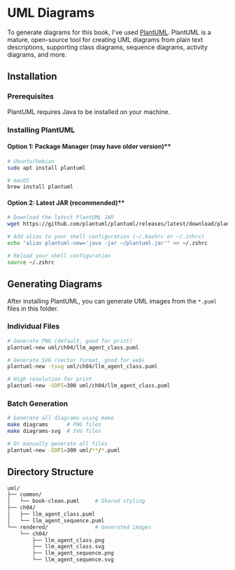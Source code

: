 # UML Diagrams

To generate diagrams for this book, I've used [PlantUML](https://plantuml.com/). PlantUML is a mature, open-source tool for creating UML diagrams from plain text descriptions, supporting class diagrams, sequence diagrams, activity diagrams, and more.

## Installation

### Prerequisites

PlantUML requires Java to be installed on your machine.

### Installing PlantUML

#### Option 1: Package Manager (may have older version)**

```sh
# Ubuntu/Debian
sudo apt install plantuml

# macOS
brew install plantuml
```

#### Option 2: Latest JAR (recommended)**

```sh
# Download the latest PlantUML JAR
wget https://github.com/plantuml/plantuml/releases/latest/download/plantuml.jar -O ~/plantuml.jar

# Add alias to your shell configuration (~/.bashrc or ~/.zshrc)
echo "alias plantuml-new='java -jar ~/plantuml.jar'" >> ~/.zshrc

# Reload your shell configuration
source ~/.zshrc
```

## Generating Diagrams

After installing PlantUML, you can generate UML images from the `*.puml` files in this folder.

### Individual Files

```sh
# Generate PNG (default, good for print)
plantuml-new uml/ch04/llm_agent_class.puml

# Generate SVG (vector format, good for web)
plantuml-new -tsvg uml/ch04/llm_agent_class.puml

# High resolution for print
plantuml-new -SDPI=300 uml/ch04/llm_agent_class.puml
```

### Batch Generation

```sh
# Generate all diagrams using make
make diagrams      # PNG files
make diagrams-svg  # SVG files

# Or manually generate all files
plantuml-new -SDPI=300 uml/**/*.puml
```

## Directory Structure

```sh
uml/
├── common/
│   └── book-clean.puml     # Shared styling
├── ch04/
│   ├── llm_agent_class.puml
│   └── llm_agent_sequence.puml
└── rendered/               # Generated images
    └── ch04/
        ├── llm_agent_class.png
        ├── llm_agent_class.svg
        ├── llm_agent_sequence.png
        └── llm_agent_sequence.svg
```
